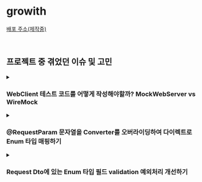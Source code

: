 # growith

[배포 주소(제작중)](http://ec2-18-183-161-6.ap-northeast-1.compute.amazonaws.com:8080/)

<br>

## 프로젝트 중 겪었던 이슈 및 고민
<details>
  <summary><h3> WebClient 테스트 코드를 어떻게 작성해야할까? MockWebServer vs WireMock </h3> </summary>
  

## ❓ Mock 서버를 사용하는 이유



***WebClient***를 사용해서 Github Api로 유저 정보를 받아오는 [WebClientService](https://github.com/inkyu-yoon/growith/blob/main/src/main/java/com/growith/service/webclient/WebClientService.java) 클래스가 있었고, 테스트 코드를 짜기 위해 방법을 찾아보았습니다.

방법을 찾아보니, ***Mock*** 웹 서버를 정의해서 테스트를 하는 방법이 있었습니다.

<br>

1. 실제 API 서버를 사용해서 테스트를 하면, 서버 상태에 따라 테스트의 결과가 달라질 수 있습니다.

2. Mock 서버로도 충분히 외부 API가 정상이고 정상적인 값(예상한 값)이 반환된다면, 정상적으로 로직이 작동하는 것을 보여줄 수 있습니다.

3. 로컬에 서버를 띄워 사용하기 때문에 속도도 빠르다는 장점이 있습니다.

<br>

위와 같은 장점이 있는 ***Mock*** 웹 서버를 구현하기 위해서 사용하는 라이브러리는 대표적으로 ***MockWebServer***와 ***WireMock*** 이 있습니다.

[stackOverflow의 답변](https://stackoverflow.com/questions/44383325/why-would-i-use-mockwebserver-instead-of-wiremock)에 의하면 ***WireMock***이 안드로이드에서 이슈가 있어서 나온 것이 ***MockWebServer***라서

안드로이드 환경이 아니라면 ***WireMock***이 더 좋다고 합니다.



저는 두 가지 방법 모두 사용해서 테스트 코드를 한번 작성해보았습니다.

두 방식의 공통점은 로컬에 가짜 서버를 띄운 뒤, 그 서버에 특정 요청을 했을 때의 응닶값을 가정한 뒤, 테스트 코드를 작성하는 것입니다.

## 1️⃣ MockWebServer

```
testImplementation group: 'com.squareup.okhttp3', name: 'mockwebserver', version: '5.0.0-alpha.11'
implementation group: 'com.squareup.okhttp3', name: 'okhttp', version: '5.0.0-alpha.11'
```

***mockwebserver*** 와 ***okhttp*** 라이브러리를 추가해야 합니다.

그리고 두 라이브러리의 버전은 일치해야 한다고 합니다.

```java
@ExtendWith(MockitoExtension.class)
class WebClientServiceTest {


    private WebClientService webClientService;

    public static MockWebServer mockWebServer;

    @BeforeAll
    public static void setUp() throws IOException {
        mockWebServer = new MockWebServer();
        mockWebServer.start();
    }

    @BeforeEach
    void init() {
        String baseUrl = String.format("http://localhost:%s", mockWebServer.getPort());
        webClientService = new WebClientService(WebClient.create(baseUrl));
    }

    @AfterAll
    public static void shutdown() throws IOException {
        mockWebServer.shutdown();
    }
```

먼저, 생성한 ***MockWebServer***에 요청을 보내야 직접 정의한 응답을 받을 수 있을 것입니다.

따라서, ***WebClient***에 입력하는 baseUrl을 ***MockServer*** 포트로 변경합니다.

```java
        @Test
        @DisplayName("AccessToken 가져오기 성공 테스트")
        public void getAccessTokenSuccess() {
            String expectedToken = "token";
            String expectedResponse = String.format("access_token=%s&expires_in={값}&refresh_token={값}&refresh_token_expires_in={값}&scope=&token_type={값}", expectedToken);
            
            mockWebServer.enqueue(new MockResponse()
                    .setBody(expectedResponse));

            String code = "code";

            String accessToken = webClientService.getAccessToken(code, "/login/oauth/access_token");

            assertThat(accessToken).isEqualTo(expectedToken);

        }
```

***enqueue()*** 메서드를 통해서 ***mockWebServer***로 요청이 들어왔을때 응답 값을 지정해줍니다.

GitHub Api는 사용자가 로그인을 통해 인증하면 받는 ***Code***를 `https://github.com/login/oauth/access_token`로 Post 요청을 보내면

```
access_token={값}&expires_in={값}&refresh_token={값}&refresh_token_expires_in={값}&scope=&token_type={값}
```

위와 같은 형식으로 응답합니다.

따라서, 위와 같은 값으로 반환한다고 가정합니다.

그리고 실제로는 `https://github.com/login/oauth/access_token` 로 요청을 보내지만, 직접 생성한 가짜 서버에 요청을 보내야 하므로 uri를 `/login/oauth/access_token`로 입력했습니다. 

테스트 상으로는`localhost:{mockWebServer의 port}/login/oauth/access_token` 로 요청이 보내질 것이고, 설정한 응답값을 기대할 수 있습니다.

[전체 테스트 코드](https://github.com/inkyu-yoon/growith/blob/main/src/test/java/com/growith/service/webclient/WebClientServiceTest.java)

<br>



## 2️⃣ WireMock

```
implementation group: 'org.springframework.cloud', name: 'spring-cloud-starter-contract-stub-runner', version: '4.0.1'
```

***WireMock***을 사용하기 위해서는 위 라이브러리를 추가합니다.

```java

@AutoConfigureWireMock
class WebClientServiceTest2 {

    private static WireMockServer wireMockServer;

    @Autowired
    private WebClientService webClientService;
    
    @BeforeAll
    public static void setUp() throws IOException {
        wireMockServer = new WireMockServer();
        wireMockServer.start();
    }

    @BeforeEach
    void init(){
        String baseUrl = String.format("http://localhost:%s", wireMockServer.port());
        webClientService = new WebClientService(WebClient.create(baseUrl));
    }

    @AfterAll
    public static void stop(){
        wireMockServer.stop();
    }

```

***WireMock*** 방식도 ***MockWebServer*** 방식과 초기 세팅은 유사합니다.

```java
        @Test
        @DisplayName("AccessToken 가져오기 성공 테스트")
        public void Success(){
            String expectedToken = "token";
            String expectedResponse = String.format("access_token=%s&expires_in={값}&refresh_token={값}&refresh_token_expires_in={값}&scope=&token_type={값}", expectedToken);

            wireMockServer.stubFor(post(urlEqualTo("/login/oauth/access_token"))
                    .willReturn(
                    aResponse()
                            .withBody(expectedResponse)
            ));
            String code = "code";
            String accessToken = webClientService.getAccessToken(code, "/login/oauth/access_token");
            System.out.println(accessToken);

            assertThat(accessToken).isEqualTo(expectedToken);

        }
```

테스트 코드도 역시 비슷하지만,

***WireMock*** 방식의 경우 Http Method도 지정할 수 있다는 것이 큰 차이점인 것 같습니다.

실제로 위 코드에서 `stubFor(post(urlEqualTo("/login/oauth/access_token"))`의 post를 ` stubFor(get(urlEqualTo("/login/oauth/access_token"))` get으로 변경하는 경우 테스트 실패를 하게됩니다.

왜냐하면 ***getAccessToken()*** 메서드에서는, 파라미터에 입력된 url에 post 요청을 보내기 때문입니다.

***MockWebServer*** 보다 구체적인 상황으로 테스트 코드를 작성할 수 있다는 것이 코드가 어떤 역할인지 더 잘 보여줄 수 있는 장점이 있다고 생각이 들었습니다.

[전체 테스트 코드](https://github.com/inkyu-yoon/growith/blob/main/src/test/java/com/growith/service/webclient/WebClientServiceTest2.java)

<br>

> ***WebClient*** 관련 테스트 코드를 짜는 방법을 이해하는데 어려움이 있었고 많은 시간을 투자했습니다.
> 
> ***MockWebServer*** 와 ***WireMock***에 대해 알게 되어 외부 API를 사용하는 경우 테스트 코드를 짤 수 있게 되어 값진 시간이었던 것 같습니다.
> 
> 그리고 테스트 코드를 작성하려다 보니, 덕분에 ***WebClient*** 객체를 ***Bean***으로 등록한 뒤 ***DI*** 받도록 수정할 수 있었고 요청을 보내는 uri도 파라미터로 입력받도록 리팩토링하게 되는 계기가 되었습니다.

 </details>


 <details>
  <summary><h3> @RequestParam 문자열을 Converter를 오버라이딩하여 다이렉트로 Enum 타입 매핑하기 </h3> </summary>
  


## 💡 RequestParam으로 요청된 문자열을 Enum 타입으로 매핑하기



***Post***필드에는 ***Enum***으로 관리되는 ***Category***필드가 있습니다.

그리고 저는 카테고리를 Request Parameter로 입력받아 카테고리에 해당하는 게시글들을 반환하는 GET 요청 API를 만들려고 했습니다.

예상하는 uri는 `/api/v1/posts/categories?category=qna` 와 같을 것입니다.

```java
@RestController
@Slf4j
@RequestMapping("/api/v1/posts")
@RequiredArgsConstructor
public class PostApiController {

    @GetMapping("/categories")
    public ResponseEntity<Response<Page<PostGetListResponse>>> getAllByCategory(@RequestParam String requestCategory, Pageable pageable){
        Category category = Category.valueOf(requestCategory)
        Page<PostGetListResponse> response = postService.getAllPostsByCategory(category, pageable);
        return ResponseEntity.ok(Response.success(response));
    }
}

```

따라서 위 코드와 같이 ***RequestParam***은 ***String***값으로 입력받고, 입력받은 값을 ***Enum***타입으로 변환시켜야 했습니다.

<br>

이 변환 과정 때문에 코드가 많이 추가되어 길어지는 것은 아니지만, 

입력받음과 동시에 처리된다면 코드 가독성 향상과 핵심 로직만 메서드 안에 담을 수 있을 것이라 생각되어 방법을 찾아봤습니다.

<br>

```java
public enum Category {
    QNA, COMMUNITY, STUDY, NOTICE;

    public static Category create(String requestCategory) {
        for (Category value : Category.values()) {
            if (value.toString().equals(requestCategory)) {
                return value;
            }
        }
        throw new IllegalStateException("일치하는 카테고리가 존재하지 않습니다.");
    }
}

```

먼저 ***Enum***타입인 ***Category***안에 ***String***타입인 ***requestCategory***를 ***Category***로 만들어주는 메서드를 정의합니다.

<br>

```java
public class PostEnumConverter implements Converter<String, Category> {

    @Override
    public Category convert(String requestCategory) {
        return Category.create(requestCategory.toUpperCase());
    }
}
```

그리고 `import org.springframework.core.convert.converter.Converter;` 에 있는 ***Converter*** 의 ***convert()*** 메서드를 오버라이딩합니다.

Request Parameter로 입력되는 문자열을 ***toUpperCase()*** 를 이용해서 모든 문자를 대문자로 바꿔준 후 넘겨줍니다.

<br>

```java
@Configuration
public class WebConfig implements WebMvcConfigurer {
    @Override
    public void addFormatters(FormatterRegistry registry) {
        registry.addConverter(new PostEnumConverter());
    }
}
```

그리고 ***WebConfiguer***의 ***addFormatters()*** 메서드를 오버라이딩하여 만든 ***Converter***를 추가해줍니다.

이제 잘 동작하는지 확인을 해봅니다.

`/api/v1/posts/categories?category=QNA` 나 `/api/v1/posts/categories?category=qna` 로 요청했을 때, 잘 동작하는 것이 확인이 되지만,

`/api/v1/posts/categories?category=` 라던지 `/api/v1/posts/categories?category=hi` 와 같은 잘못된 요청 시, 에러 핸들링이 되지 않음을 확인했습니다.

<br>

로그를 보니 `/api/v1/posts/categories?category=`  요청처럼 존재하지 않는 문자열로 요청을 하는 경우에는 ***MissingServletRequestParameterException*** 에러가, 

 `/api/v1/posts/categories?category=hi`  요청처럼 ***Enum*** 으로 존재하지 않는 값을 요청하는 경우에는 ***MethodArgumentTypeMismatchException*** 에러가 발생하는 것을 확인했습니다.

```java
@RestControllerAdvice
public class ExceptionManager {

    @ExceptionHandler(MissingServletRequestParameterException.class)
    public ResponseEntity<?> converterExceptionHandler(MissingServletRequestParameterException e) {
        return ResponseEntity.status(HttpStatus.BAD_REQUEST)
                .body(Response.error(ErrorCode.REQUEST_PARAM_NOT_MATCH.getMessage()));
    }
    @ExceptionHandler(MethodArgumentTypeMismatchException.class)
    public ResponseEntity<?> converterSecondExceptionHandler(MethodArgumentTypeMismatchException e) {
        return ResponseEntity.status(HttpStatus.BAD_REQUEST)
                .body(Response.error(ErrorCode.REQUEST_PARAM_NOT_MATCH.getMessage()));
    }
}
```

따라서 위와 같이 에러를 핸들링하는 ***ExceptionManager*** 를 통해 에러 처리를 진행했습니다.

<div align="center">
<img src="https://raw.githubusercontent.com/buinq/imageServer/main/img/image-20230401173431514.png" alt="image-20230401173431514" height="300" />
</div>

정상적으로 에러 응답을 확인할 수 있게 되었습니다.

```java
    @GetMapping("/categories")
    public ResponseEntity<Response<Page<PostGetListResponse>>> getAllByCategory(@RequestParam Category category, Pageable pageable) {
        Page<PostGetListResponse> response = postService.getAllPostsByCategory(category, pageable);
        return ResponseEntity.ok(Response.success(response));
    }
```

<br>

> 덕분에 Controller의 메서드가 훨씬 깔끔해져 가독성이 향상되었고, 핵심 로직에만 집중할 수 있게 된 것 같습니다. 


 </details>

<details>
  <summary><h3> Request Dto에 있는 Enum 타입 필드 validation 예외처리 개선하기  </h3> </summary>
 
 ## 💡 Request Dto에 있는 Enum 타입 필드 validation 예외처리 개선하기

<br>

```
implementation 'org.springframework.boot:spring-boot-starter-validation'
```



위 ***validation*** 라이브러리를 사용하면

Controller에서 ***@RequestBody*** 어노테이션으로 매핑하는 request dto의 필드 유효성을 검사할 수 있습니다.



```java
public class PostCreateRequest {
    @NotBlank(message = "제목은 필수 입력 항목입니다.")
    private String title;
    @NotBlank(message = "내용은 필수 입력 항목입니다.")
    private String content;
    @NotNull(message = "유효하지 않은 카테고리가 입력되었습니다.")
    private Category category;
}
```



위와 같이 매핑되는 필드에 ***validation***에서 제공하는 어노테이션을 사용하면 됩니다.

예를 들어, 위 ***Category*** 필드에 사용한 ***@NotNull*** 어노테이션의 경우 ***null***이 입력되는 것을 허용하지 않습니다.

<br>

```
Resolved [org.springframework.http.converter.HttpMessageNotReadableException: JSON parse error: Cannot deserialize value of type `com.growith.domain.post.Category` from String "category": not one of the values accepted for Enum class: [NOTICE, STUDY, QNA, COMMUNITY]
```

그리고 ***BindingError***를 확인하기 위해 테스트 코드를 작성한 뒤, 실행시켜보니 문제가 발생했습니다.

<br>

```java
public enum Category {
    QNA, COMMUNITY, STUDY, NOTICE;
    }
}
```

카테고리에는 다음과 같은 상수들이 존재하는데,

<br>

***null*** 값이 입력되는 상황은 처리할 수 있었지만, Enum으로 정의되지 않은 문자열(위 예시에선 category:"category")이 입력됐을 때는 처리가 되지 않은 상황이었습니다.

또한, "qna" 와 같이 소문자로 입력되는 경우에도 처리되지 않았습니다.

그래서 대소문자는 구별하지 않고 일치하면 정상적으로 로직이 실행되고, 

null이거나 enum으로 정의하지 않은 값이 들어오는 경우만 예외처리가 되도록 구현하였습니다.

<br>

```java
public enum Category {
    QNA, COMMUNITY, STUDY, NOTICE;
    }

    @JsonCreator
    public static Category parsing(String inputValue) {
        return Stream.of(Category.values())
                .filter(category -> category.toString().equals(inputValue.toUpperCase()))
                .findFirst()
                .orElse(null);
    }
}
```

방법은 enum 객체 안에 ***@JsonCreator*** 어노테이션과 생성자를 구현하여 Json데이터를 역직렬화 하는 과정을 수동 설정하는 것입니다.

category 를 키값으로 하는 value값을 파라미터로서 ***inputValue***값으로 받아와서 로직이 수행됩니다.

입력되는 ***inputValue***값을 ***toUpperCase()*** 메서드로 대문자로 변환 후, 

일치하는 Category가 있다면 반환하고 없다면 ***null***을 반환하도록 했습니다.

null이 반환되면 validation으로 설정한 ***@NotNull***어노테이션에 의해 ***BindingError***가 발생할 것입니다.

### 결과

<div align="center">
<img src="https://raw.githubusercontent.com/buinq/imageServer/main/img/image-20230404192343858.png" alt="image-20230404192343858" style="zoom: 50%;" />
</div>

> 목표했던 대로 예외처리가 된 것을 확인할 수 있었고, 에러 응답을 통해 어떤 에러가 발생했는지 명시할 수 있게 되었습니다.


 </details>
